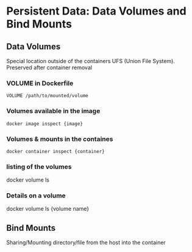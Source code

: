 # Persistent Data: Data Volumes and Bind Mounts

## Data Volumes
Special location outside of the containers UFS (Union File System). Preserved after container removal

### VOLUME in Dockerfile
`VOLUME /path/to/mounted/volume`
### Volumes available in the image
`docker image inspect {image}`
### Volumes & mounts in the containes
`docker container inspect {container}`
### listing of the volumes
docker volume ls
### Details on a volume
docker volume ls {volume name}

## Bind Mounts
Sharing/Mounting directory/file from the host into the container